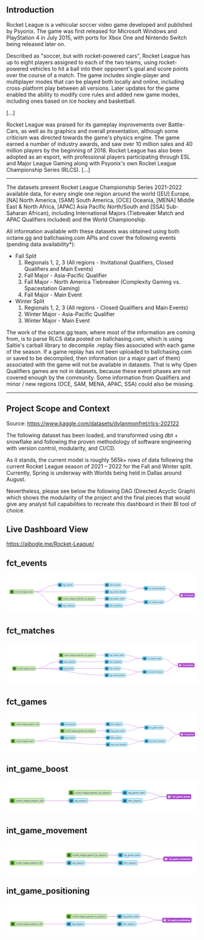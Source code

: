 Introduction
----------------------------------------------------------------------------------------------------------------------------------------------------------------------

Rocket League is a vehicular soccer video game developed and published by Psyonix. The game was first released for Microsoft Windows and PlayStation 4 in July 2015, with ports for Xbox One and Nintendo Switch being released later on.

Described as "soccer, but with rocket-powered cars", Rocket League has up to eight players assigned to each of the two teams, using rocket-powered vehicles to hit a ball into their opponent's goal and score points over the course of a match. The game includes single-player and multiplayer modes that can be played both locally and online, including cross-platform play between all versions. Later updates for the game enabled the ability to modify core rules and added new game modes, including ones based on ice hockey and basketball.

[…]

Rocket League was praised for its gameplay improvements over Battle-Cars, as well as its graphics and overall presentation, although some criticism was directed towards the game's physics engine. The game earned a number of industry awards, and saw over 10 million sales and 40 million players by the beginning of 2018. Rocket League has also been adopted as an esport, with professional players participating through ESL and Major League Gaming along with Psyonix's own Rocket League Championship Series (RLCS). […]

----------------------------------------------------------------------------------------------------------------------------------------------------------------------
The datasets present Rocket League Championship Series 2021-2022 available data, for every single one region around the world ([EU] Europe, [NA] North America, [SAM] South America, [OCE] Oceania, [MENA] Middle East & North Africa, [APAC] Asia Pacific North/South and [SSA] Sub-Saharan African), including International Majors (Tiebreaker Match and APAC Qualifiers included) and the World Championship.

All information available with these datasets was obtained using both octane.gg and ballchasing.com APIs and cover the following events (pending data availability*):

- Fall Split
  1. Regionals 1, 2, 3 (All regions - Invitational Qualifiers, Closed Qualifiers and Main Events)
  2. Fall Major - Asia-Pacific Qualifier
  3. Fall Major - North America Tiebreaker (Complexity Gaming vs. Spacestation Gaming)
  4. Fall Major - Main Event
- Winter Split
  1. Regionals 1, 2, 3 (All regions - Closed Qualifiers and Main Events)
  2. Winter Major - Asia-Pacific Qualifier
  3. Winter Major - Main Event

The work of the octane.gg team, where most of the information are coming from, is to parse RLCS data posted on ballchasing.com, which is using Saltie's carball library to decompile .replay files associated with each game of the season. If a game replay has not been uploaded to ballchasing.com or saved to be decompiled, then information (or a major part of them) associated with the game will not be available in datasets. That is why Open Qualifiers games are not in datasets, because these event phases are not covered enough by the community. Some information from Qualifiers and minor / new regions (OCE, SAM, MENA, APAC, SSA) could also be missing.

----------------------------------------------------------------------------------------------------------------------------------------------------------------------
Project Scope and Context
----------------------------------------------------------------------------------------------------------------------------------------------------------------------
Source: https://www.kaggle.com/datasets/dylanmonfret/rlcs-202122

The following dataset has been loaded, and transformed using dbt + snowflake and following the proven methodology of software engineering with version control, modularity, and CI/CD.

As it stands, the current model is roughly 565k+ rows of data following the current Rocket League season of 2021 – 2022 for the Fall and Winter split. Currently, Spring is underway with Worlds being held in Dallas around August.

Nevertheless, please see below the following DAG (Directed Acyclic Graph) which shows the modularity of the project and the final pieces that would give any analyst full capabilities to recreate this dashboard in their BI tool of choice.

Live Dashboard View
-------------------
https://ajbogle.me/Rocket-League/

fct_events
----------
<img src="screenshots/RL_fct_events.PNG" alt="DAG" title="fct_events">

fct_matches
----------
<img src="screenshots/RL_fct_matches.PNG" alt="DAG" title="fct_matches">

fct_games
----------
<img src="screenshots/RL_fct_games.PNG" alt="DAG" title="fct_games">

int_game_boost
----------
<img src="screenshots/int_game_boost.PNG" alt="DAG" title="int_game_boost">

int_game_movement
----------
<img src="screenshots/int_game_movement.PNG" alt="DAG" title="int_game_movement">

int_game_positioning
----------
<img src="screenshots/int_game_positioning.PNG" alt="DAG" title="int_game_positioning">
